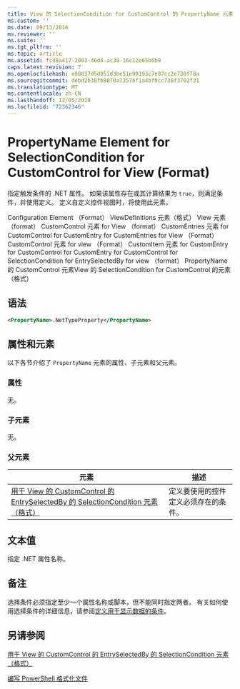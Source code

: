 ```yaml
---
title: View 的 SelectionCondition for CustomControl 的 PropertyName 元素 |Microsoft Docs
ms.custom: ''
ms.date: 09/13/2016
ms.reviewer: ''
ms.suite: ''
ms.tgt_pltfrm: ''
ms.topic: article
ms.assetid: fc48a417-2083-46d4-ac38-16c12e65b6b9
caps.latest.revision: 7
ms.openlocfilehash: e08037d5d051d3be51e90193c7e87cc2e738f78a
ms.sourcegitcommit: debd2b38fb8070a7357bf1a4bf9cc736f3702f31
ms.translationtype: MT
ms.contentlocale: zh-CN
ms.lasthandoff: 12/05/2019
ms.locfileid: "72362346"
---
```

# <a name="propertyname-element-for-selectioncondition-for-customcontrol-for-view-format"></a>PropertyName Element for SelectionCondition for CustomControl for View (Format)

指定触发条件的 .NET 属性。 如果该属性存在或其计算结果为 `true`，则满足条件，并使用定义。 定义自定义控件视图时，将使用此元素。

Configuration Element （Format） ViewDefinitions 元素（格式） View 元素（format） CustomControl 元素 for View （format） CustomEntries 元素 for CustomControl for CustomEntry for CustomEntries for View （Format） CustomControl 元素 for view （Format） CustomItem 元素 for CustomEntry for CustomControl for CustomEntry for CustomControl for SelectionCondition for EntrySelectedBy for view （format） PropertyName 的 CustomControl 元素View 的 SelectionCondition for CustomControl 的元素（格式）

## <a name="syntax"></a>语法

```xml
<PropertyName>.NetTypeProperty</PropertyName>
```

## <a name="attributes-and-elements"></a>属性和元素

以下各节介绍了 `PropertyName` 元素的属性、子元素和父元素。

### <a name="attributes"></a>属性

无。

### <a name="child-elements"></a>子元素

无。

### <a name="parent-elements"></a>父元素

|元素|描述|
|-------------|-----------------|
|[用于 View 的 CustomControl 的 EntrySelectedBy 的 SelectionCondition 元素（格式）](./selectioncondition-element-for-entryselectedby-for-customcontrol-format.md)|定义要使用的控件定义必须存在的条件。|

## <a name="text-value"></a>文本值

指定 .NET 属性名称。

## <a name="remarks"></a>备注

选择条件必须指定至少一个属性名称或脚本，但不能同时指定两者。 有关如何使用选择条件的详细信息，请参阅[定义用于显示数据的条件](./defining-conditions-for-displaying-data.md)。

## <a name="see-also"></a>另请参阅

[用于 View 的 CustomControl 的 EntrySelectedBy 的 SelectionCondition 元素（格式）](./selectioncondition-element-for-entryselectedby-for-customcontrol-format.md)

[编写 PowerShell 格式化文件](./writing-a-powershell-formatting-file.md)
